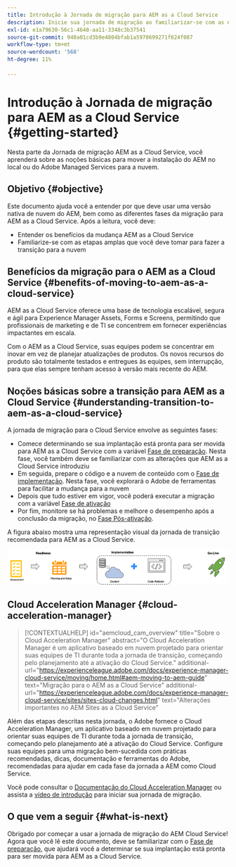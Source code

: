 ```yaml
---
title: Introdução à Jornada de migração para AEM as a Cloud Service
description: Inicie sua jornada de migração ao familiarizar-se com as noções básicas da mudança para o AEM as a Cloud Service
exl-id: e1a79630-56c1-4648-aa11-3348c3b37541
source-git-commit: 940a01cd3b9e4804bfab1a5970699271f624f087
workflow-type: tm+mt
source-wordcount: '568'
ht-degree: 11%

---
```


# Introdução à Jornada de migração para AEM as a Cloud Service {#getting-started}

Nesta parte da Jornada de migração AEM as a Cloud Service, você aprenderá sobre as noções básicas para mover a instalação do AEM no local ou do Adobe Managed Services para a nuvem.

## Objetivo {#objective}

Este documento ajuda você a entender por que deve usar uma versão nativa de nuvem do AEM, bem como as diferentes fases da migração para AEM as a Cloud Service. Após a leitura, você deve:

* Entender os benefícios da mudança AEM as a Cloud Service
* Familiarize-se com as etapas amplas que você deve tomar para fazer a transição para a nuvem

## Benefícios da migração para o AEM as a Cloud Service {#benefits-of-moving-to-aem-as-a-cloud-service}

AEM as a Cloud Service oferece uma base de tecnologia escalável, segura e ágil para Experience Manager Assets, Forms e Screens, permitindo que profissionais de marketing e de TI se concentrem em fornecer experiências impactantes em escala.

Com o AEM as a Cloud Service, suas equipes podem se concentrar em inovar em vez de planejar atualizações de produtos. Os novos recursos do produto são totalmente testados e entregues às equipes, sem interrupção, para que elas sempre tenham acesso à versão mais recente do AEM.

## Noções básicas sobre a transição para AEM as a Cloud Service {#understanding-transition-to-aem-as-a-cloud-service}

A jornada de migração para o Cloud Service envolve as seguintes fases:

* Comece determinando se sua implantação está pronta para ser movida para AEM as a Cloud Service com a variável [Fase de preparação](/help/journey-migration/readiness.md). Nesta fase, você também deve se familiarizar com as alterações que AEM as a Cloud Service introduziu
* Em seguida, prepare o código e a nuvem de conteúdo com o [Fase de implementação](/help/journey-migration/implementation.md). Nesta fase, você explorará o Adobe de ferramentas para facilitar a mudança para a nuvem
* Depois que tudo estiver em vigor, você poderá executar a migração com a variável [Fase de ativação](/help/journey-migration/go-live.md)
* Por fim, monitore se há problemas e melhore o desempenho após a conclusão da migração, no [Fase Pós-ativação](/help/journey-migration/post-go-live.md).

A figura abaixo mostra uma representação visual da jornada de transição recomendada para AEM as a Cloud Service.

![imagem](/help/journey-migration/assets/move-aemcloud-process.png)

## Cloud Acceleration Manager {#cloud-acceleration-manager}

>[!CONTEXTUALHELP]
>id="aemcloud_cam_overview"
>title="Sobre o Cloud Acceleration Manager"
>abstract="O Cloud Acceleration Manager é um aplicativo baseado em nuvem projetado para orientar suas equipes de TI durante toda a jornada de transição, começando pelo planejamento até a ativação do Cloud Service."
>additional-url="https://experienceleague.adobe.com/docs/experience-manager-cloud-service/moving/home.html#aem-moving-to-aem-guide" text="Migração para o AEM as a Cloud Service"
>additional-url="https://experienceleague.adobe.com/docs/experience-manager-cloud-service/sites/sites-cloud-changes.html" text="Alterações importantes no AEM Sites as a Cloud Service"

Além das etapas descritas nesta jornada, o Adobe fornece o Cloud Acceleration Manager, um aplicativo baseado em nuvem projetado para orientar suas equipes de TI durante toda a jornada de transição, começando pelo planejamento até a ativação do Cloud Service. Configure suas equipes para uma migração bem-sucedida com práticas recomendadas, dicas, documentação e ferramentas do Adobe, recomendadas para ajudar em cada fase da jornada a AEM como Cloud Service.

Você pode consultar o [Documentação do Cloud Acceleration Manager](/help/journey-migration/cloud-acceleration-manager/using-cam/getting-started-cam.md) ou assista a [vídeo de introdução](https://experienceleague.adobe.com/?launch=ExperienceManager-A-1-2021.1.migration&amp;recommended=ExperienceManager-A-1-2021.1.migration&amp;lang=en#dashboard/learning) para iniciar sua jornada de migração.

## O que vem a seguir {#what-is-next}

Obrigado por começar a usar a jornada de migração do AEM Cloud Service! Agora que você lê este documento, deve se familiarizar com o [Fase de preparação](/help/journey-migration/readiness.md), que ajudará você a determinar se sua implantação está pronta para ser movida para AEM as a Cloud Service.
